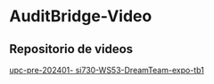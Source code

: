 # AuditBridge-Video

## Repositorio de videos
<a href="URL" target="https://upcedupe-my.sharepoint.com/:v:/g/personal/u20211a620_upc_edu_pe/EV0xeA-tSmBEtUjSjFFVgf0BAMk87gnMpuxbiIjVkoansQ?e=zO25g1&nav=eyJyZWZlcnJhbEluZm8iOnsicmVmZXJyYWxBcHAiOiJTdHJlYW1XZWJBcHAiLCJyZWZlcnJhbFZpZXciOiJTaGFyZURpYWxvZy1MaW5rIiwicmVmZXJyYWxBcHBQbGF0Zm9ybSI6IldlYiIsInJlZmVycmFsTW9kZSI6InZpZXcifX0%3D">upc-pre-202401- si730-WS53-DreamTeam-expo-tb1</a>
